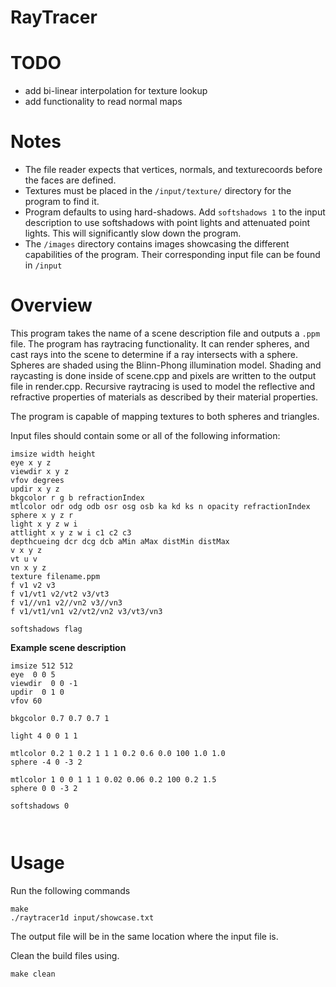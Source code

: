 # RayTracer

# TODO
- add bi-linear interpolation for texture lookup
- add functionality to read normal maps

# Notes
- The file reader expects that vertices, normals, and texturecoords before the faces are defined.
- Textures must be placed in the `/input/texture/` directory for the program to find it.
- Program defaults to using hard-shadows. Add `softshadows 1` to the input description to use softshadows with point lights and attenuated point lights. This will significantly slow down the program.
- The `/images` directory contains images showcasing the different capabilities of the program. Their corresponding input file can be found in `/input`

# Overview
This program takes the name of a scene description file and outputs a `.ppm` file. The program has raytracing functionality. It can render spheres, and cast rays into the scene to determine if a ray intersects with a sphere. Spheres are shaded using the Blinn-Phong illumination model. Shading and raycasting is done inside of scene.cpp and pixels are written to the output file in render.cpp. Recursive raytracing is used to model the reflective and refractive properties of materials as described by their material properties.

The program is capable of mapping textures to both spheres and triangles. 

Input files should contain some or all of the following information:
```
imsize width height
eye x y z
viewdir x y z
vfov degrees
updir x y z
bkgcolor r g b refractionIndex
mtlcolor odr odg odb osr osg osb ka kd ks n opacity refractionIndex
sphere x y z r
light x y z w i
attlight x y z w i c1 c2 c3
depthcueing dcr dcg dcb aMin aMax distMin distMax
v x y z
vt u v
vn x y z
texture filename.ppm
f v1 v2 v3
f v1/vt1 v2/vt2 v3/vt3
f v1//vn1 v2//vn2 v3//vn3
f v1/vt1/vn1 v2/vt2/vn2 v3/vt3/vn3

softshadows flag

```
**Example scene description**
```
imsize 512 512
eye  0 0 5
viewdir  0 0 -1
updir  0 1 0
vfov 60

bkgcolor 0.7 0.7 0.7 1

light 4 0 0 1 1

mtlcolor 0.2 1 0.2 1 1 1 0.2 0.6 0.0 100 1.0 1.0
sphere -4 0 -3 2

mtlcolor 1 0 0 1 1 1 0.02 0.06 0.2 100 0.2 1.5
sphere 0 0 -3 2

softshadows 0



```
# Usage
Run the following commands
```
make
./raytracer1d input/showcase.txt
```
The output file will be in the same location where the input file is.

Clean the build files using.
```
make clean
```
